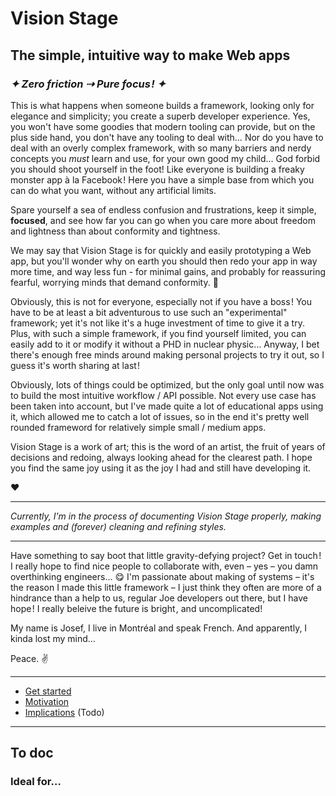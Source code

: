 # Vision Stage

## The simple, intuitive way to make Web apps
### *✦ Zero friction ⇢ Pure focus ! ✦*

This is what happens when someone builds a framework, looking only for elegance and simplicity; you create a superb developer experience. Yes, you won't have some goodies that modern tooling can provide, but on the plus side hand, you don't have any tooling to deal with… Nor do you have to deal with an overly complex framework, with so many barriers and nerdy concepts you *must* learn and use, for your own good my child… God forbid you should shoot yourself in the foot! Like everyone is building a freaky monster app à la Facebook ! Here you have a simple base from which you can do what you want, without any artificial limits.

Spare yourself a sea of endless confusion and frustrations, keep it simple, **focused**, and see how far you can go when you care more about freedom and lightness than about conformity and tightness.

We may say that Vision Stage is for quickly and easily prototyping a Web app, but you'll wonder why on earth you should then redo your app in way more time, and way less fun - for minimal gains, and probably for reassuring fearful, worrying minds that demand conformity. 🤷

Obviously, this is not for everyone, especially not if you have a boss ! You have to be at least a bit adventurous to use such an "experimental" framework; yet it's not like it's a huge investment of time to give it a try. Plus, with such a simple framework, if you find yourself limited, you can easily add to it or modify it without a PHD in nuclear physic… Anyway, I bet there's enough free minds around making personal projects to try it out, so I guess it's worth sharing at last !

Obviously, lots of things could be optimized, but the only goal until now was to build the most intuitive workflow / API possible. Not every use case has been taken into account, but I've made quite a lot of educational apps using it, which allowed me to catch a lot of issues, so in the end it's pretty well rounded frameword for relatively simple small / medium apps.

Vision Stage is a work of art; this is the word of an artist, the fruit of years of decisions and redoing, always looking ahead for the clearest path. I hope you find the same joy using it as the joy I had and still have developing it.

❤️

---


*Currently, I'm in the process of documenting Vision Stage properly, making examples and (forever) cleaning and refining styles.*

---

Have something to say boot that little gravity-defying project? Get in touch ! I really hope to find nice people to collaborate with, even – yes – you damn overthinking engineers… 😋 I'm passionate about making of systems – it's the reason I made this little framework – I just think they often are more of a hindrance than a help to us, regular Joe developers out there, but I have hope ! I really beleive the future is bright , and uncomplicated!

My name is Josef, I live in Montréal and speak French. And apparently, I kinda lost my mind…

Peace. ✌️

---
- [Get started](docs/get-started.md)
- [Motivation](docs/motivation.md)
- [Implications](implications) (Todo)
---

## To doc

### Ideal for…
